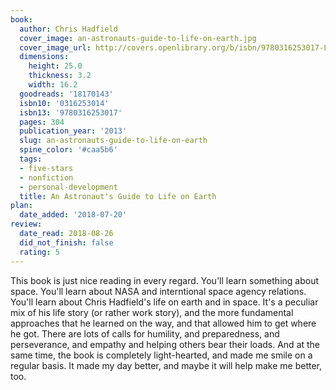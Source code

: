 ```yaml
---
book:
  author: Chris Hadfield
  cover_image: an-astronauts-guide-to-life-on-earth.jpg
  cover_image_url: http://covers.openlibrary.org/b/isbn/9780316253017-L.jpg
  dimensions:
    height: 25.0
    thickness: 3.2
    width: 16.2
  goodreads: '18170143'
  isbn10: '0316253014'
  isbn13: '9780316253017'
  pages: 304
  publication_year: '2013'
  slug: an-astronauts-guide-to-life-on-earth
  spine_color: '#caa5b6'
  tags:
  - five-stars
  - nonfiction
  - personal-development
  title: An Astronaut's Guide to Life on Earth
plan:
  date_added: '2018-07-20'
review:
  date_read: 2018-08-26
  did_not_finish: false
  rating: 5
---
```


This book is just nice reading in every regard. You'll learn something about space. You'll learn about NASA and interntional space agency relations. You'll learn about Chris Hadfield's life on earth and in space. It's a peculiar mix of his life story (or rather work story), and the more fundamental approaches that he learned on the way, and that allowed him to get where he got. There are lots of calls for humility, and preparedness, and perseverance, and empathy and helping others bear their loads. And at the same time, the book is completely light-hearted, and made me smile on a regular basis. It made my day better, and maybe it will help make me better, too.
